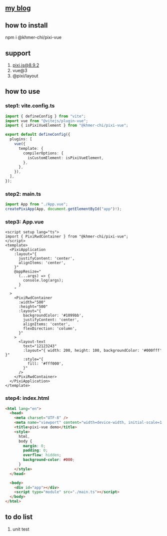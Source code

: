 ## [my blog](https://taiwan.im/article/release-open-source-pixi-vue.html)

## how to install

npm i @khmer-chi/pixi-vue

## support

1. pixi.js@8.9.2
2. vue@3
3. @pixi/layout

## how to use

### step1: vite.config.ts

```ts
import { defineConfig } from "vite";
import vue from "@vitejs/plugin-vue";
import { isPixiVueElement } from "@khmer-chi/pixi-vue";

export default defineConfig({
  plugins: [
    vue({
      template: {
        compilerOptions: {
          isCustomElement: isPixiVueElement,
        },
      },
    }),
  ],
});
```

### step2: main.ts

```ts
import App from "./App.vue";
createPixiApp(App, document.getElementById("app")!);
```

### step3: App.vue

```vue
<script setup lang="ts">
import { PixiRwdContainer } from "@khmer-chi/pixi-vue";
</script>
<template>
  <PixiApplication
    :layout="{
      justifyContent: 'center',
      alignItems: 'center',
    }"
    @appResize="
      (...args) => {
        console.log(args);
      }
    "
  >
    <PixiRwdContainer
      :width="500"
      :height="500"
      :layout="{
        backgroundColor: '#1099bb',
        justifyContent: 'center',
        alignItems: 'center',
        flexDirection: 'column',
      }"
    >
      <layout-text
        text="12123243"
        :layout="{ width: 200, height: 100, backgroundColor: '#000fff' }"
        :style="{
          fill: '#fff000',
        }"
      />
    </PixiRwdContainer>
  </PixiApplication>
</template>
```

### step4: index.html

```html
<html lang="en">
  <head>
    <meta charset="UTF-8" />
    <meta name="viewport" content="width=device-width, initial-scale=1.0" />
    <title>pixi-vue demo</title>
    <style>
      html,
      body {
        margin: 0;
        padding: 0;
        overflow: hidden;
        background-color: #000;
      }
    </style>
  </head>

  <body>
    <div id="app"></div>
    <script type="module" src="./main.ts"></script>
  </body>
</html>
```

## to do list

1. unit test
